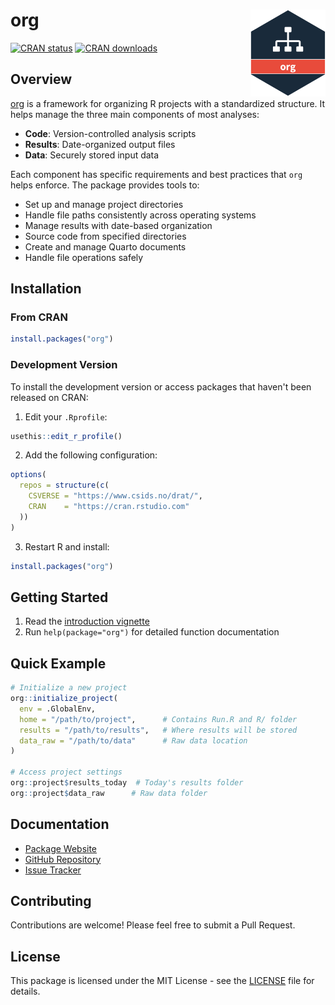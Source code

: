 # org <a href="https://www.csids.no/org/"><img src="man/figures/logo.png" align="right" width="120" /></a>

[![CRAN status](https://www.r-pkg.org/badges/version/org)](https://cran.r-project.org/package=org)
[![CRAN downloads](https://cranlogs.r-pkg.org/badges/org)](https://cran.r-project.org/package=org)

## Overview

[org](https://www.csids.no/org/) is a framework for organizing R projects with a standardized structure. It helps manage the three main components of most analyses:

- **Code**: Version-controlled analysis scripts
- **Results**: Date-organized output files
- **Data**: Securely stored input data

Each component has specific requirements and best practices that `org` helps enforce. The package provides tools to:

- Set up and manage project directories
- Handle file paths consistently across operating systems
- Manage results with date-based organization
- Source code from specified directories
- Create and manage Quarto documents
- Handle file operations safely

## Installation

### From CRAN

```r
install.packages("org")
```

### Development Version

To install the development version or access packages that haven't been released on CRAN:

1. Edit your `.Rprofile`:

```r
usethis::edit_r_profile()
```

2. Add the following configuration:

```r
options(
  repos = structure(c(
    CSVERSE = "https://www.csids.no/drat/",
    CRAN    = "https://cran.rstudio.com"
  ))
)
```

3. Restart R and install:

```r
install.packages("org")
```

## Getting Started

1. Read the [introduction vignette](https://www.csids.no/plnr/articles/org.html)
2. Run `help(package="org")` for detailed function documentation

## Quick Example

```r
# Initialize a new project
org::initialize_project(
  env = .GlobalEnv,
  home = "/path/to/project",      # Contains Run.R and R/ folder
  results = "/path/to/results",   # Where results will be stored
  data_raw = "/path/to/data"      # Raw data location
)

# Access project settings
org::project$results_today  # Today's results folder
org::project$data_raw      # Raw data folder
```

## Documentation

- [Package Website](https://www.csids.no/org/)
- [GitHub Repository](https://github.com/csids/org)
- [Issue Tracker](https://github.com/csids/org/issues)

## Contributing

Contributions are welcome! Please feel free to submit a Pull Request.

## License

This package is licensed under the MIT License - see the [LICENSE](LICENSE) file for details.

